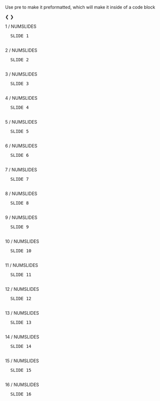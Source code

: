 Use pre to make it preformatted, which will make it inside of a code block

<a class="prev" onclick="plusSlidesSLIDESHOWNAME(-1)">&#10094;</a>
<a class="next" onclick="plusSlidesSLIDESHOWNAME(1)">&#10095;</a>

<div class="mySlidesSLIDESHOWNAME">
  <div>1 / NUMSLIDES</div>
  <pre>
  SLIDE 1
  </pre>
</div>

<div class="mySlidesSLIDESHOWNAME">
  <div>2 / NUMSLIDES</div>
  <pre>
  SLIDE 2
  </pre>
</div>

<div class="mySlidesSLIDESHOWNAME">
  <div>3 / NUMSLIDES</div>
  <pre>
  SLIDE 3
  </pre>
</div>

<div class="mySlidesSLIDESHOWNAME">
  <div>4 / NUMSLIDES</div>
  <pre>
  SLIDE 4
  </pre>
</div>

<div class="mySlidesSLIDESHOWNAME">
  <div>5 / NUMSLIDES</div>
  <pre>
  SLIDE 5
  </pre>
</div>

<div class="mySlidesSLIDESHOWNAME">
  <div>6 / NUMSLIDES</div>
  <pre>
  SLIDE 6
  </pre>
</div>

<div class="mySlidesSLIDESHOWNAME">
  <div>7 / NUMSLIDES</div>
  <pre>
  SLIDE 7
  </pre>
</div>

<div class="mySlidesSLIDESHOWNAME">
  <div>8 / NUMSLIDES</div>
  <pre>
  SLIDE 8
  </pre>
</div>

<div class="mySlidesSLIDESHOWNAME">
  <div>9 / NUMSLIDES</div>
  <pre>
  SLIDE 9
  </pre>
</div>

<div class="mySlidesSLIDESHOWNAME">
  <div>10 / NUMSLIDES</div>
  <pre>
  SLIDE 10
  </pre>
</div>

<div class="mySlidesSLIDESHOWNAME">
  <div>11 / NUMSLIDES</div>
  <pre>
  SLIDE 11
  </pre>
</div>

<div class="mySlidesSLIDESHOWNAME">
  <div>12 / NUMSLIDES</div>
  <pre>
  SLIDE 12
  </pre>
</div>

<div class="mySlidesSLIDESHOWNAME">
  <div>13 / NUMSLIDES</div>
  <pre>
  SLIDE 13
  </pre>
</div>

<div class="mySlidesSLIDESHOWNAME">
  <div>14 / NUMSLIDES</div>
  <pre>
  SLIDE 14
  </pre>
</div>

<div class="mySlidesSLIDESHOWNAME">
  <div>15 / NUMSLIDES</div>
  <pre>
  SLIDE 15
  </pre>
</div>

<div class="mySlidesSLIDESHOWNAME">
  <div>16 / NUMSLIDES</div>
  <pre>
  SLIDE 16
  </pre>
</div>

<script>
var slideIndex = 1;
showSlidesSLIDESHOWNAME(slideIndex);

function plusSlidesSLIDESHOWNAME(n) {
  showSlidesSLIDESHOWNAME(slideIndex += n);
}

function showSlidesSLIDESHOWNAME(n) {
  var i;
  var slides = document.getElementsByClassName("mySlidesSLIDESHOWNAME");
  if (n > slides.length) {slideIndex = 1}    
  if (n < 1) {slideIndex = slides.length}
  for (i = 0; i < slides.length; i++) {
      slides[i].style.display = "none";  
  }
  slides[slideIndex-1].style.display = "block";
}
</script>